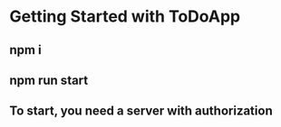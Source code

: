 # Getting Started with ToDoApp

## npm i

## npm run start

## To start, you need a server with authorization
